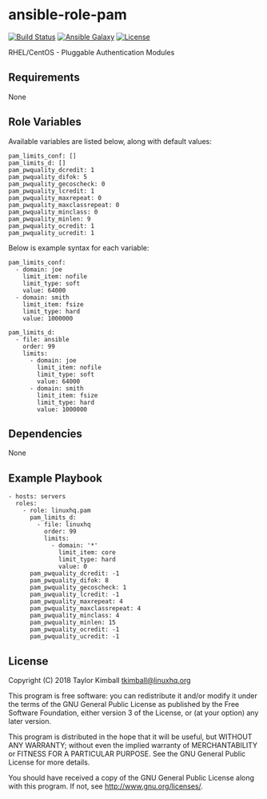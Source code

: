 # ansible-role-pam

[![Build Status](https://travis-ci.org/linuxhq/ansible-role-pam.svg?branch=master)](https://travis-ci.org/linuxhq/ansible-role-pam)
[![Ansible Galaxy](https://img.shields.io/badge/ansible--galaxy-pam-blue.svg?style=flat)](https://galaxy.ansible.com/linuxhq/pam)
[![License](https://img.shields.io/badge/license-GPLv3-brightgreen.svg?style=flat)](COPYING)

RHEL/CentOS - Pluggable Authentication Modules

## Requirements

None

## Role Variables

Available variables are listed below, along with default values:

    pam_limits_conf: []
    pam_limits_d: []
    pam_pwquality_dcredit: 1
    pam_pwquality_difok: 5
    pam_pwquality_gecoscheck: 0
    pam_pwquality_lcredit: 1
    pam_pwquality_maxrepeat: 0
    pam_pwquality_maxclassrepeat: 0
    pam_pwquality_minclass: 0
    pam_pwquality_minlen: 9
    pam_pwquality_ocredit: 1
    pam_pwquality_ucredit: 1

Below is example syntax for each variable:

    pam_limits_conf:
      - domain: joe
        limit_item: nofile
        limit_type: soft
        value: 64000
      - domain: smith
        limit_item: fsize
        limit_type: hard
        value: 1000000

    pam_limits_d:
      - file: ansible
        order: 99
        limits:
          - domain: joe
            limit_item: nofile
            limit_type: soft
            value: 64000
          - domain: smith
            limit_item: fsize
            limit_type: hard
            value: 1000000

## Dependencies

None

## Example Playbook

    - hosts: servers
      roles:
        - role: linuxhq.pam
          pam_limits_d:
            - file: linuxhq
              order: 99
              limits:
                - domain: '*'
                  limit_item: core
                  limit_type: hard
                  value: 0
          pam_pwquality_dcredit: -1
          pam_pwquality_difok: 8
          pam_pwquality_gecoscheck: 1
          pam_pwquality_lcredit: -1
          pam_pwquality_maxrepeat: 4
          pam_pwquality_maxclassrepeat: 4
          pam_pwquality_minclass: 4
          pam_pwquality_minlen: 15
          pam_pwquality_ocredit: -1
          pam_pwquality_ucredit: -1

## License

Copyright (C) 2018 Taylor Kimball <tkimball@linuxhq.org>

This program is free software: you can redistribute it and/or modify
it under the terms of the GNU General Public License as published by
the Free Software Foundation, either version 3 of the License, or
(at your option) any later version.

This program is distributed in the hope that it will be useful,
but WITHOUT ANY WARRANTY; without even the implied warranty of
MERCHANTABILITY or FITNESS FOR A PARTICULAR PURPOSE. See the
GNU General Public License for more details.

You should have received a copy of the GNU General Public License
along with this program. If not, see <http://www.gnu.org/licenses/>.
